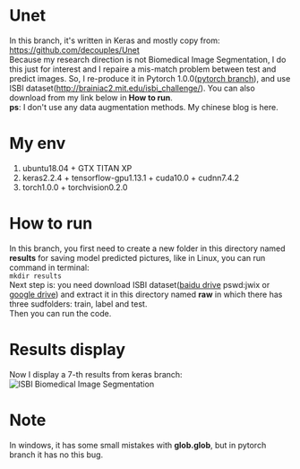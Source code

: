 # Unet
In this branch, it's written in Keras and mostly copy from: https://github.com/decouples/Unet  
Because my research direction is not Biomedical Image Segmentation, I do this just for interest and I repaire a mis-match problem between test and predict images. So, I re-produce it in Pytorch 1.0.0([pytorch branch](https://github.com/laisimiao/Unet/tree/pytorch)), and use ISBI dataset(http://brainiac2.mit.edu/isbi_challenge/). You can also download from my link below in **How to run**.  
**ps**: I don't use any data augmentation methods. My chinese blog is here. 
# My env
1. ubuntu18.04 + GTX TITAN XP  
2. keras2.2.4 + tensorflow-gpu1.13.1 + cuda10.0 + cudnn7.4.2  
3. torch1.0.0 + torchvision0.2.0 

# How to run 
In this branch, you first need to create a new folder in this directory named **results** for saving model predicted pictures, like in Linux, you can run command in terminal:  
```mkdir results```  
Next step is: you need download ISBI dataset([baidu drive](https://pan.baidu.com/s/10jsOj0XXc3A6RqdkT8VYDQ) pswd:jwix or [google drive](https://drive.google.com/open?id=1c20QNqo5earWk4HKe_VGwFdBpY959Mwb)) and extract it in this directory named **raw** in which there has three sudfolders: train, label and test.   
Then you can run the code.
# Results display
Now I display a 7-th results from keras branch: 
![ISBI Biomedical Image Segmentation](https://img04.sogoucdn.com/app/a/100520146/3758830f20644cbe7a2cb85fbede43ae)
# Note
In windows, it has some small mistakes with **glob.glob**, but in pytorch branch it has no this bug.
